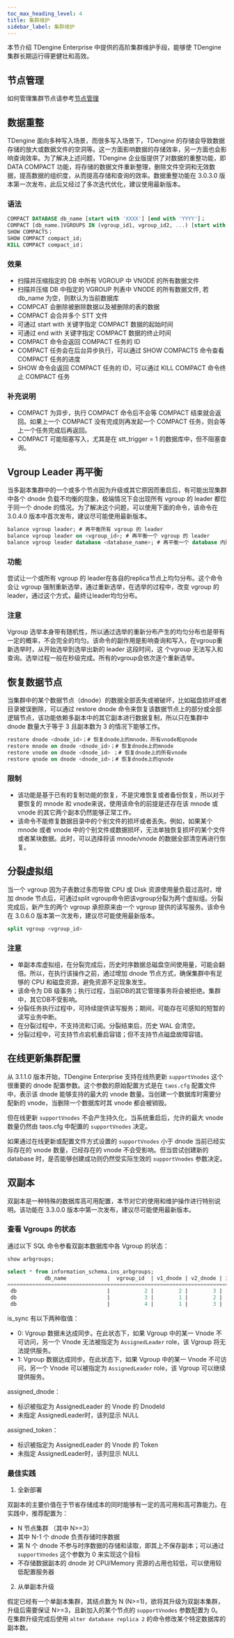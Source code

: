 ```yaml
---
toc_max_heading_level: 4
title: 集群维护
sidebar_label: 集群维护
---
```


本节介绍 TDengine Enterprise 中提供的高阶集群维护手段，能够使 TDengine 集群长期运行得更健壮和高效。

## 节点管理

如何管理集群节点请参考[节点管理](../../reference/taos-sql/node)

## 数据重整

TDengine 面向多种写入场景，而很多写入场景下，TDengine 的存储会导致数据存储的放大或数据文件的空洞等。这一方面影响数据的存储效率，另一方面也会影响查询效率。为了解决上述问题，TDengine 企业版提供了对数据的重整功能，即 DATA COMPACT 功能，将存储的数据文件重新整理，删除文件空洞和无效数据，提高数据的组织度，从而提高存储和查询的效率。数据重整功能在 3.0.3.0 版本第一次发布，此后又经过了多次迭代优化，建议使用最新版本。

### 语法

```SQL
COMPACT DATABASE db_name [start with 'XXXX'] [end with 'YYYY']； 
COMPACT [db_name.]VGROUPS IN (vgroup_id1, vgroup_id2, ...) [start with 'XXXX'] [end with 'YYYY']；
SHOW COMPACTS；
SHOW COMPACT compact_id;
KILL COMPACT compact_id；
```

### 效果

-   扫描并压缩指定的 DB 中所有 VGROUP 中 VNODE 的所有数据文件
-   扫描并压缩 DB 中指定的 VGROUP 列表中 VNODE 的所有数据文件, 若 db_name 为空，则默认为当前数据库
-   COMPCAT 会删除被删除数据以及被删除的表的数据
-   COMPACT 会合并多个 STT 文件
-   可通过 start with 关键字指定 COMPACT 数据的起始时间
-   可通过 end with 关键字指定 COMPACT 数据的终止时间
-   COMPACT 命令会返回 COMPACT 任务的 ID
-   COMPACT 任务会在后台异步执行，可以通过 SHOW COMPACTS 命令查看 COMPACT 任务的进度
-   SHOW 命令会返回 COMPACT 任务的 ID，可以通过 KILL COMPACT 命令终止 COMPACT 任务


### 补充说明

-   COMPACT 为异步，执行 COMPACT 命令后不会等 COMPACT 结束就会返回。如果上一个 COMPACT 没有完成则再发起一个 COMPACT 任务，则会等上一个任务完成后再返回。
-   COMPACT 可能阻塞写入，尤其是在 stt_trigger = 1 的数据库中，但不阻塞查询。

## Vgroup Leader 再平衡

当多副本集群中的一个或多个节点因为升级或其它原因而重启后，有可能出现集群中各个 dnode 负载不均衡的现象，极端情况下会出现所有 vgroup 的 leader 都位于同一个 dnode 的情况。为了解决这个问题，可以使用下面的命令，该命令在 3.0.4.0 版本中首次发布，建议尽可能使用最新版本。

```SQL
balance vgroup leader; # 再平衡所有 vgroup 的 leader
balance vgroup leader on <vgroup_id>; # 再平衡一个 vgroup 的 leader
balance vgroup leader database <database_name>; # 再平衡一个 database 内所有 vgroup 的 leader
```

### 功能

尝试让一个或所有 vgroup 的 leader在各自的replica节点上均匀分布。这个命令会让 vgroup 强制重新选举，通过重新选举，在选举的过程中，改变 vgroup 的leader，通过这个方式，最终让leader均匀分布。

### 注意

Vgroup 选举本身带有随机性，所以通过选举的重新分布产生的均匀分布也是带有一定的概率，不会完全的均匀。该命令的副作用是影响查询和写入，在vgroup重新选举时，从开始选举到选举出新的 leader 这段时间，这 个vgroup 无法写入和查询。选举过程一般在秒级完成。所有的vgroup会依次逐个重新选举。

## 恢复数据节点

当集群中的某个数据节点（dnode）的数据全部丢失或被破坏，比如磁盘损坏或者目录被误删除，可以通过 restore dnode 命令来恢复该数据节点上的部分或全部逻辑节点，该功能依赖多副本中的其它副本进行数据复制，所以只在集群中 dnode 数量大于等于 3 且副本数为 3 的情况下能够工作。

```sql
restore dnode <dnode_id>；# 恢复dnode上的mnode，所有vnode和qnode
restore mnode on dnode <dnode_id>；# 恢复dnode上的mnode
restore vnode on dnode <dnode_id> ；# 恢复dnode上的所有vnode
restore qnode on dnode <dnode_id>；# 恢复dnode上的qnode
```

### 限制

- 该功能是基于已有的复制功能的恢复，不是灾难恢复或者备份恢复，所以对于要恢复的 mnode 和 vnode来说，使用该命令的前提是还存在该 mnode 或 vnode 的其它两个副本仍然能够正常工作。
- 该命令不能修复数据目录中的个别文件的损坏或者丢失。例如，如果某个 mnode 或者 vnode 中的个别文件或数据损坏，无法单独恢复损坏的某个文件或者某块数据。此时，可以选择将该  mnode/vnode 的数据全部清空再进行恢复。

## 分裂虚拟组

当一个 vgroup 因为子表数过多而导致 CPU 或 Disk 资源使用量负载过高时，增加 dnode 节点后，可通过split vgroup命令把该vgroup分裂为两个虚拟组。分裂完成后，新产生的两个 vgroup 承担原来由一个 vgroup 提供的读写服务。该命令在 3.0.6.0 版本第一次发布，建议尽可能使用最新版本。

```sql
split vgroup <vgroup_id>
```

### 注意

- 单副本库虚拟组，在分裂完成后，历史时序数据总磁盘空间使用量，可能会翻倍。所以，在执行该操作之前，通过增加 dnode 节点方式，确保集群中有足够的 CPU 和磁盘资源，避免资源不足现象发生。
- 该命令为 DB 级事务；执行过程，当前DB的其它管理事务将会被拒绝。集群中，其它DB不受影响。
- 分裂任务执行过程中，可持续提供读写服务；期间，可能存在可感知的短暂的读写业务中断。
- 在分裂过程中，不支持流和订阅。分裂结束后，历史 WAL 会清空。
- 分裂过程中，可支持节点宕机重启容错；但不支持节点磁盘故障容错。

## 在线更新集群配置

从 3.1.1.0 版本开始，TDengine Enterprise 支持在线热更新 `supportVnodes` 这个很重要的 dnode 配置参数。这个参数的原始配置方式是在 `taos.cfg` 配置文件中，表示该 dnode 能够支持的最大的 vnode 数量。当创建一个数据库时需要分配新的 vnode，当删除一个数据库时其 vnode 都会被销毁。

但在线更新 `supportVnodes` 不会产生持久化，当系统重启后，允许的最大 vnode 数量仍然由 taos.cfg 中配置的 `supportVnodes` 决定。

如果通过在线更新或配置文件方式设置的 `supportVnodes` 小于 dnode 当前已经实际存在的 vnode 数量，已经存在的 vnode 不会受影响。但当尝试创建新的 database 时，是否能够创建成功则仍然受实际生效的 `supportVnodes` 参数决定。

## 双副本

双副本是一种特殊的数据库高可用配置，本节对它的使用和维护操作进行特别说明。该功能在 3.3.0.0 版本中第一次发布，建议尽可能使用最新版本。

### 查看 Vgroups 的状态

通过以下 SQL 命令参看双副本数据库中各 Vgroup 的状态：

```sql
show arbgroups;

select * from information_schema.ins_arbgroups;
            db_name             |  vgroup_id  | v1_dnode | v2_dnode | is_sync | assigned_dnode |         assigned_token         |
=================================================================================================================================
 db                             |           2 |        2 |        3 |       0 | NULL           | NULL                           |
 db                             |           3 |        1 |        2 |       0 |              1 | d1#g3#1714119404630#663        |
 db                             |           4 |        1 |        3 |       1 | NULL           | NULL                           |

```
is_sync 有以下两种取值：
- 0: Vgroup 数据未达成同步。在此状态下，如果 Vgroup 中的某一 Vnode 不可访问，另一个 Vnode 无法被指定为 `AssignedLeader` role，该 Vgroup 将无法提供服务。
- 1: Vgroup 数据达成同步。在此状态下，如果 Vgroup 中的某一 Vnode 不可访问，另一个 Vnode 可以被指定为 `AssignedLeader` role，该 Vgroup 可以继续提供服务。

assigned_dnode：
- 标识被指定为 AssignedLeader 的 Vnode 的 DnodeId
- 未指定 AssignedLeader时，该列显示 NULL

assigned_token：
- 标识被指定为 AssignedLeader 的 Vnode 的 Token
- 未指定 AssignedLeader时，该列显示 NULL

### 最佳实践

1. 全新部署

双副本的主要价值在于节省存储成本的同时能够有一定的高可用和高可靠能力。在实践中，推荐配置为：
- N 节点集群 （其中 N>=3）
- 其中 N-1 个 dnode 负责存储时序数据
- 第 N 个 dnode 不参与时序数据的存储和读取，即其上不保存副本；可以通过 `supportVnodes` 这个参数为 0 来实现这个目标
- 不存储数据副本的 dnode 对 CPU/Memory 资源的占用也较低，可以使用较低配置服务器

2. 从单副本升级

假定已经有一个单副本集群，其结点数为 N (N>=1)，欲将其升级为双副本集群，升级后需要保证 N>=3，且新加入的某个节点的 `supportVnodes` 参数配置为 0。在集群升级完成后使用  `alter database replica 2` 的命令修改某个特定数据库的副本数。
